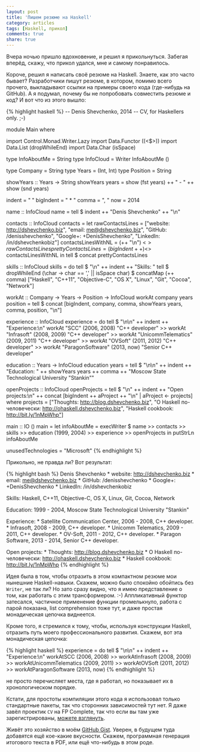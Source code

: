 ```yaml
---
layout: post
title: 'Пишем резюме на Haskell'
category: articles
tags: [Haskell, прикол]
comments: true
share: true
---
```


Вчера ночью пришло вдохновение, и решил я прикольнуться. Забегая вперёд, скажу, что прикол удался, мне и самому понравилось.

Короче, решил я написать своё резюме на Haskell. Знаете, как это часто бывает? Разработчики пишут резюме, в котором, помимо всего прочего, выкладывают ссылки на примеры своего кода (где-нибудь на GitHub). А я подумал, почему бы не попробовать совместить резюме и код? И вот что из этого вышло:

{% highlight haskell %}
-- Denis Shevchenko, 2014
-- CV, for Haskellers only. ;-)

module Main where

import Control.Monad.Writer.Lazy
import Data.Functor ((<$>))
import Data.List (dropWhileEnd)
import Data.Char (isSpace)

type InfoAboutMe = String
type InfoCloud = Writer InfoAboutMe ()

type Company = String
type Years = (Int, Int)
type Position = String

showYears :: Years -> String
showYears years = show (fst years) ++ " - " ++ show (snd years)

indent = "  "
bigIndent = "    * "
comma = ", "
now = 2014 

name :: InfoCloud
name = tell $ indent ++ "Denis Shevchenko" ++ "\n" 

contacts :: InfoCloud
contacts = 
    let rawContactsLines = ["website:  http://dshevchenko.biz",
                            "email:    me@dshevchenko.biz",
                            "GitHub:   /denisshevchenko",
                            "Google+:  +DenisShevchenko",
                            "LinkedIn: /in/dshevchenkobiz"]
        contactsLinesWithNL = (++ "\n") <$> rawContactsLines 
        prettyContactsLines = (bigIndent ++) <$> contactsLinesWithNL
    in
    tell $ concat prettyContactsLines

skills :: InfoCloud
skills = do
    tell $ "\n" ++ indent ++ "Skills: "
    tell $ dropWhileEnd (\char -> char == ',' || isSpace char)
         $ concatMap (++ comma) ["Haskell",
                                 "C++11",
                                 "Objective-C",
                                 "OS X",
                                 "Linux",
                                 "Git",
                                 "Cocoa",
                                 "Network"] 

workAt :: Company -> Years -> Position -> InfoCloud
workAt company years position = 
    tell $ concat [bigIndent,
                   company,
                   comma,
                   showYears years,
                   comma,
                   position,
                   "\n"]

experience :: InfoCloud
experience = do
    tell $ "\n\n" ++ indent ++ "Experience:\n"
    workAt "SCC" (2006, 2008) "C++ developer" 
    >> workAt "Infrasoft" (2008, 2009) "C++ developer"
    >> workAt "UnicommTelematics" (2009, 2011) "C++ developer"
    >> workAt "OVSoft" (2011, 2012) "C++ developer"
    >> workAt "ParagonSoftware" (2013, now) "Senior C++ developer"

education :: Years -> InfoCloud
education years = 
    tell $ "\n\n" ++ indent ++ "Education: "
           ++ showYears years ++ comma
           ++ "Moscow State Technological University \"Stankin\""

openProjects :: InfoCloud
openProjects = 
    tell $ "\n" ++ indent ++ "Open projects:\n" ++
           concat [bigIndent ++ aProject ++ "\n" | aProject <- projects]
    where projects = ["Thoughts: http://blog.dshevchenko.biz",
                      "О Haskell по-человечески: http://ohaskell.dshevchenko.biz",
                      "Haskell cookbook: http://bit.ly/1nMpWhp"]

main :: IO ()
main = 
    let infoAboutMe = execWriter $ name
                                   >> contacts 
                                   >> skills
                                   >> education (1999, 2004)
                                   >> experience
                                   >> openProjects
    in
    putStrLn infoAboutMe

unusedTechnologies = "Microsoft"
{% endhighlight %}

Прикольно, не правда ли? Вот результат:

{% highlight bash %}
  Denis Shevchenko
    * website:  http://dshevchenko.biz
    * email:    me@dshevchenko.biz
    * GitHub:   /denisshevchenko
    * Google+:  +DenisShevchenko
    * LinkedIn: /in/dshevchenkobiz

  Skills: Haskell, C++11, Objective-C, OS X, Linux, Git, Cocoa, Network

  Education: 1999 - 2004, Moscow State Technological University "Stankin"

  Experience:
    * Satellite Communication Center, 2006 - 2008, C++ developer.
    * Infrasoft, 2008 - 2009, C++ developer.
    * Unicomm Telematics, 2009 - 2011, C++ developer.
    * OV-Soft, 2011 - 2012, C++ developer.
    * Paragon Software, 2013 - 2014, Senior C++ developer.

  Open projects:
    * Thoughts: http://blog.dshevchenko.biz
    * О Haskell по-человечески: http://ohaskell.dshevchenko.biz
    * Haskell cookbook: http://bit.ly/1nMpWhp
{% endhighlight %}

Идея была в том, чтобы отразить в этом компактном резюме мои нынешние Haskell-навыки. Скажем, можно было спокойно обойтись без `Writer`, не так ли? Но зато сразу видно, что я имею представление о том, как работать с этим трансформером. :-) Аппликативный функтор затесался, частичное применение функции промелькнуло, работа с парой показана, list comprehension тоже тут, и даже простая монадическая цепочка виднеется.

Кроме того, я стремился к тому, чтобы, используя конструкции Haskell, отразить путь моего профессионального развития. Скажем, вот эта монадическая цепочка:

{% highlight haskell %}
experience = do
    tell $ "\n\n" ++ indent ++ "Experience:\n"
    workAtSCC (2006, 2008) 
    >> workAtInfrasoft (2008, 2009) 
    >> workAtUnicommTelematics (2009, 2011)
    >> workAtOVSoft (2011, 2012)
    >> workAtParagonSoftware (2013, now)
{% endhighlight %}

не просто перечисляет места, где я работал, но показывает их в хронологическом порядке.

Кстати, для простоты компиляции этого кода я использовал только стандартные пакеты, так что сторонних зависимостей тут нет. Я даже завёл проектик `CV` на FP Complete, так что если вы там уже зарегистрированы, [можете взглянуть](https://www.fpcomplete.com/user/dshevchenko/cv1).

Живёт это хозяйство в моём [GitHub Gist](https://gist.github.com/denisshevchenko/18507de8661a45094a1e). Уверен, в будущем туда добавятся ещё кое-какие вкусности. Скажем, программная генерация итогового текста в PDF, или ещё что-нибудь в этом роде.

